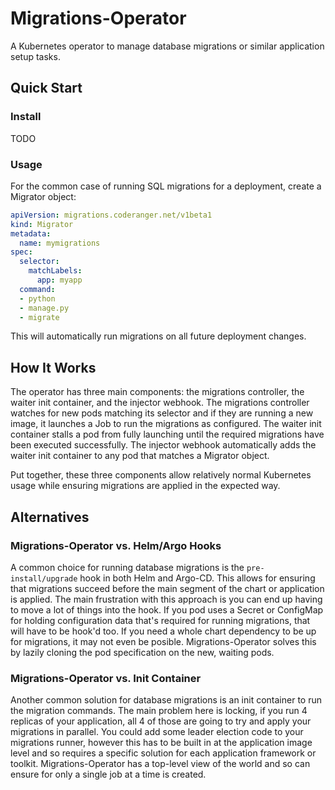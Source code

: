 # Migrations-Operator

A Kubernetes operator to manage database migrations or similar application setup tasks.

## Quick Start

### Install

TODO

### Usage

For the common case of running SQL migrations for a deployment, create a Migrator object:

```yaml
apiVersion: migrations.coderanger.net/v1beta1
kind: Migrator
metadata:
  name: mymigrations
spec:
  selector:
    matchLabels:
      app: myapp
  command:
  - python
  - manage.py
  - migrate
```

This will automatically run migrations on all future deployment changes.

## How It Works

The operator has three main components: the migrations controller, the waiter init container, and the injector webhook. The migrations controller watches for new pods matching its selector and if they are running a new image, it launches a Job to run the migrations as configured. The waiter init container stalls a pod from fully launching until the required migrations have been executed successfully. The injector webhook automatically adds the waiter init container to any pod that matches a Migrator object.

Put together, these three components allow relatively normal Kubernetes usage while ensuring migrations are applied in the expected way.

## Alternatives

### Migrations-Operator vs. Helm/Argo Hooks

A common choice for running database migrations is the `pre-install/upgrade` hook in both Helm and Argo-CD. This allows for ensuring that migrations succeed before the main segment of the chart or application is applied. The main frustration with this approach is you can end up having to move a lot of things into the hook. If you pod uses a Secret or ConfigMap for holding configuration data that's required for running migrations, that will have to be hook'd too. If you need a whole chart dependency to be up for migrations, it may not even be posible. Migrations-Operator solves this by lazily cloning the pod specification on the new, waiting pods.

### Migrations-Operator vs. Init Container

Another common solution for database migrations is an init container to run the migration commands. The main problem here is locking, if you run 4 replicas of your application, all 4 of those are going to try and apply your migrations in parallel. You could add some leader election code to your migrations runner, however this has to be built in at the application image level and so requires a specific solution for each application framework or toolkit. Migrations-Operator has a top-level view of the world and so can ensure for only a single job at a time is created.
